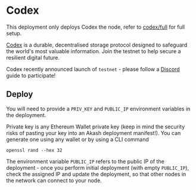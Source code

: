 # Codex

This deployment only deploys Codex the node, refer to [codex/full](../codex/full/) for full setup.

[Codex](https://codex.storage) is a durable, decentralised storage protocol designed to safeguard the world's most valuable information. Join the testnet to help secure a resilient digital future.

Codex recently announced launch of `testnet` - please follow a [Discord](https://discord.gg/codex-storage) guide to participate!

## Deploy

You will need to provide a `PRIV_KEY` and `PUBLIC_IP` environment variables in the deployment.

Private key is any Ethereum Wallet private key (keep in mind the security risks of pasting your key into an Akash deployment manifest!). You can generate one using any wallet or by using a CLI command

```
openssl rand --hex 32
```

The environment variable `PUBLIC_IP` refers to the public IP of the deployment - once you perform initial deployment (with empty `PUBLIC_IP`), check the assigned IP and update the deployment, so that other nodes in the network can connect to your node.
